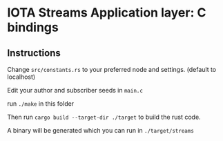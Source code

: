 # IOTA Streams Application layer: C bindings

## Instructions

Change `src/constants.rs` to your preferred node and settings. (default to localhost)

Edit your author and subscriber seeds in `main.c`

run `./make` in this folder

Then run `cargo build --target-dir ./target` to build the rust code.

A binary will be generated which you can run in `./target/streams`
